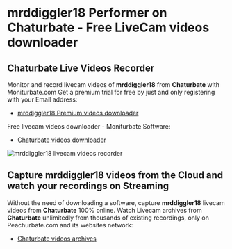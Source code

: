 # mrddiggler18 Performer on Chaturbate - Free LiveCam videos downloader

## Chaturbate Live Videos Recorder

Monitor and record livecam videos of **mrddiggler18** from **Chaturbate** with Moniturbate.com
Get a premium trial for free by just and only registering with your Email address:
* [mrddiggler18 Premium videos downloader](https://moniturbate.com/request-demo-licence-key.html)

Free livecam videos downloader - Moniturbate Software:
* [Chaturbate videos downloader](https://moniturbate.com/moniturbate-download-software.html)

![mrddiggler18 livecam videos recorder](https://peachurnet.com/templates/moniturbate-software.png)


## Capture mrddiggler18 videos from the Cloud and watch your recordings on Streaming

Without the need of downloading a software, capture **mrddiggler18** livecam videos from **Chaturbate** 100% online.
Watch Livecam archives from **Chaturbate** unlimitedly from thousands of existing recordings, only on Peachurbate.com and its websites network:
* [Chaturbate videos archives](https://peachurnet.com/)